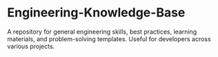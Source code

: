 # Engineering-Knowledge-Base
A repository for general engineering skills, best practices, learning materials, and problem-solving templates. Useful for developers across various projects.
